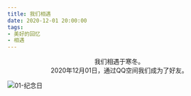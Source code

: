 ```yaml
---
title: 我们相遇
date: 2020-12-01 20:00:00
tags: 
- 美好的回忆
- 相遇
---
```


<center>我们相遇于寒冬。</center>


<!-- more -->

<center>2020年12月01日，通过QQ空间我们成为了好友。</center>

![01-纪念日](01-纪念日.JPG)


